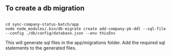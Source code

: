 ## To create a db migration

```

cd sync-company-status-batch/app
node node_modules/.bin/db-migrate create add-company-pk-ddl --sql-file --config ./db/config/database.json --env thisEnv

```

This will generate sql files in the app/migrations folder. Add the required sql statements to the generated files.
